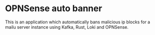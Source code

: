 # OPNSense auto banner

This is an application which automatically bans malicious ip blocks for a mailu server instance using Kafka, Rust, Loki and OPNSense.
